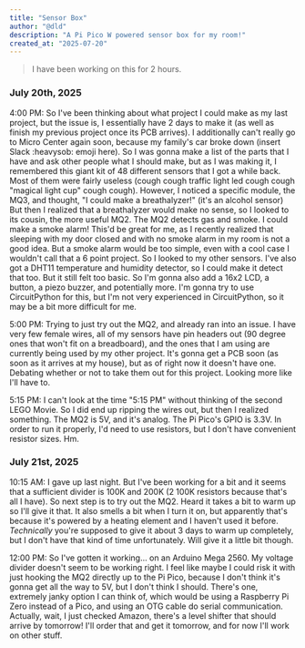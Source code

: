 ```yaml
---
title: "Sensor Box"
author: "@dld"
description: "A Pi Pico W powered sensor box for my room!"
created_at: "2025-07-20"
---
```


> I have been working on this for 2 hours.

### July 20th, 2025

4:00 PM: So I've been thinking about what project I could make as my last project, but the issue is, I essentially have 2 days to make it (as well as finish my previous project once its PCB arrives). I additionally can't really go to Micro Center again soon, because my family's car broke down (insert Slack :heavysob: emoji here). So I was gonna make a list of the parts that I have and ask other people what I should make, but as I was making it, I remembered this giant kit of 48 different sensors that I got a while back. Most of them were fairly useless (cough cough traffic light led cough cough "magical light cup" cough cough). However, I noticed a specific module, the MQ3, and thought, "I could make a breathalyzer!" (it's an alcohol sensor) But then I realized that a breathalyzer would make no sense, so I looked to its cousin, the more useful MQ2. The MQ2 detects gas and smoke. I could make a smoke alarm! This'd be great for me, as I recently realized that sleeping with my door closed and with no smoke alarm in my room is not a good idea. But a smoke alarm would be too simple, even with a cool case I wouldn't call that a 6 point project. So I looked to my other sensors. I've also got a DHT11 temperature and humidity detector, so I could make it detect that too. But it still felt too basic. So I'm gonna also add a 16x2 LCD, a button, a piezo buzzer, and potentially more. I'm gonna try to use CircuitPython for this, but I'm not very experienced in CircuitPython, so it may be a bit more difficult for me.

5:00 PM: Trying to just try out the MQ2, and already ran into an issue. I have very few female wires, all of my sensors have pin headers out (90 degree ones that won't fit on a breadboard), and the ones that I am using are currently being used by my other project. It's gonna get a PCB soon (as soon as it arrives at my house), but as of right now it doesn't have one. Debating whether or not to take them out for this project. Looking more like I'll have to.

5:15 PM: I can't look at the time "5:15 PM" without thinking of the second LEGO Movie. So I did end up ripping the wires out, but then I realized something. The MQ2 is 5V, and it's analog. The Pi Pico's GPIO is 3.3V. In order to run it properly, I'd need to use resistors, but I don't have convenient resistor sizes. Hm. 

### July 21st, 2025

10:15 AM: I gave up last night. But I've been working for a bit and it seems that a sufficient divider is 100K and 200K (2 100K resistors because that's all I have). So next step is to try out the MQ2. Heard it takes a bit to warm up so I'll give it that. It also smells a bit when I turn it on, but apparently that's because it's powered by a heating element and I haven't used it before. _Technically_ you're supposed to give it about 3 days to warm up completely, but I don't have that kind of time unfortunately. Will give it a little bit though.

12:00 PM: So I've gotten it working... on an Arduino Mega 2560. My voltage divider doesn't seem to be working right. I feel like maybe I could risk it with just hooking the MQ2 directly up to the Pi Pico, because I don't think it's gonna get all the way to 5V, but I don't think I should. There's one, extremely janky option I can think of, which would be using a Raspberry Pi Zero instead of a Pico, and using an OTG cable do serial communication. Actually, wait, I just checked Amazon, there's a level shifter that should arrive by tomorrow! I'll order that and get it tomorrow, and for now I'll work on other stuff.
